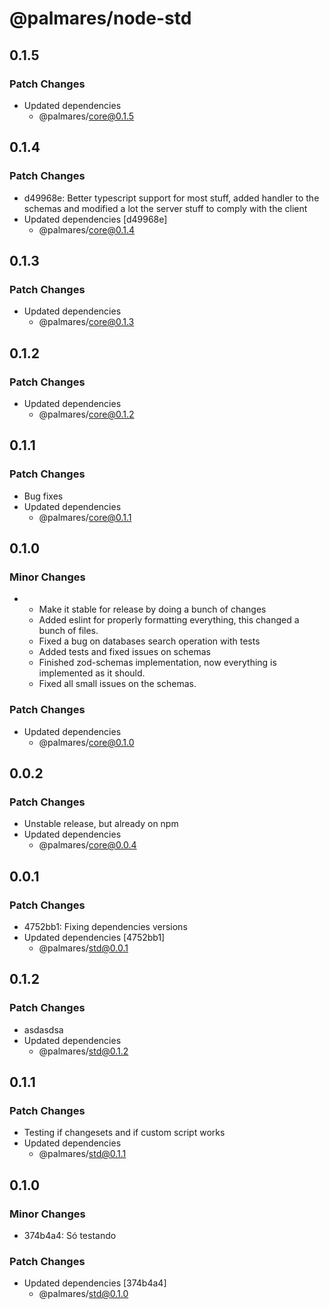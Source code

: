 # @palmares/node-std

## 0.1.5

### Patch Changes

- Updated dependencies
  - @palmares/core@0.1.5

## 0.1.4

### Patch Changes

- d49968e: Better typescript support for most stuff, added handler to the schemas and modified a lot the server stuff to comply with the client
- Updated dependencies [d49968e]
  - @palmares/core@0.1.4

## 0.1.3

### Patch Changes

- Updated dependencies
  - @palmares/core@0.1.3

## 0.1.2

### Patch Changes

- Updated dependencies
  - @palmares/core@0.1.2

## 0.1.1

### Patch Changes

- Bug fixes
- Updated dependencies
  - @palmares/core@0.1.1

## 0.1.0

### Minor Changes

- - Make it stable for release by doing a bunch of changes
  - Added eslint for properly formatting everything, this changed a bunch of files.
  - Fixed a bug on databases search operation with tests
  - Added tests and fixed issues on schemas
  - Finished zod-schemas implementation, now everything is implemented as it should.
  - Fixed all small issues on the schemas.

### Patch Changes

- Updated dependencies
  - @palmares/core@0.1.0

## 0.0.2

### Patch Changes

- Unstable release, but already on npm
- Updated dependencies
  - @palmares/core@0.0.4

## 0.0.1

### Patch Changes

- 4752bb1: Fixing dependencies versions
- Updated dependencies [4752bb1]
  - @palmares/std@0.0.1

## 0.1.2

### Patch Changes

- asdasdsa
- Updated dependencies
  - @palmares/std@0.1.2

## 0.1.1

### Patch Changes

- Testing if changesets and if custom script works
- Updated dependencies
  - @palmares/std@0.1.1

## 0.1.0

### Minor Changes

- 374b4a4: Só testando

### Patch Changes

- Updated dependencies [374b4a4]
  - @palmares/std@0.1.0
